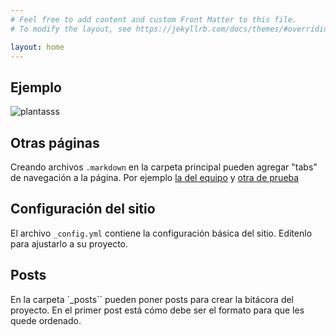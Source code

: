 ```yaml
---
# Feel free to add content and custom Front Matter to this file.
# To modify the layout, see https://jekyllrb.com/docs/themes/#overriding-theme-defaults

layout: home
---
```

## Ejemplo

![plantasss](/assets/plantasss.jpg)

## Otras páginas

Creando archivos `.markdown` en la carpeta principal pueden agregar "tabs" de navegación a la página. Por ejemplo [la del equipo](/equipo) y [otra de prueba](/prueba)

## Configuración del sitio

El archivo `_config.yml` contiene la configuración básica del sitio. Edítenlo para ajustarlo a su proyecto.

## Posts

En la carpeta `_posts`` pueden poner posts para crear la bitácora del proyecto. En el primer post está cómo debe ser el formato para que les quede ordenado.
